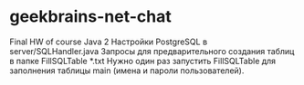 # geekbrains-net-chat
Final HW of course Java 2
Настройки PostgreSQL в server/SQLHandler.java
Запросы для предварительного создания таблиц в папке FillSQLTable *.txt
Нужно один раз запустить FillSQLTable для заполнения таблицы main (имена и пароли пользователей).
